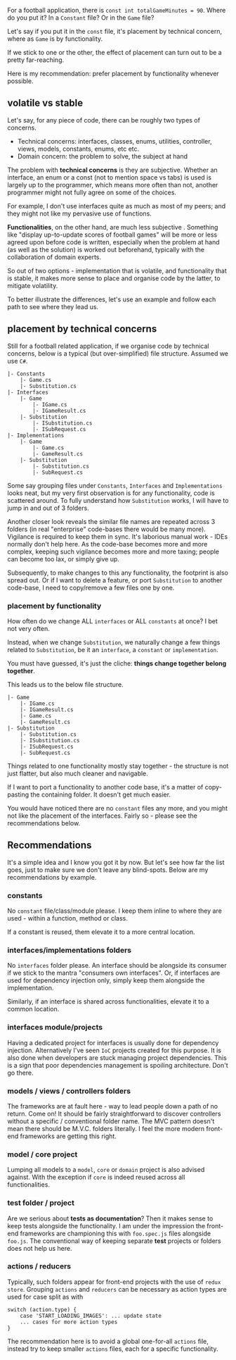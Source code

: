 For a football application, there is `const int totalGameMinutes = 90`. Where do you put it? In a `Constant` file? Or in the `Game` file?

Let's say if you put it in the `const` file, it's placement by technical concern, where as `Game` is by functionality.

If we stick to one or the other, the effect of placement can turn out to be a pretty far-reaching.

Here is my recommendation: prefer placement by functionality whenever possible.

## volatile vs stable

Let's say, for any piece of code, there can be roughly two types of concerns.

- Technical concerns: interfaces, classes, enums, utilities, controller, views, models, constants, enums,  etc etc.
- Domain concern: the problem to solve, the subject at hand

The problem with **technical concerns** is they are subjective. Whether an interface, an enum or a const (not to mention space vs tabs) is used is largely up to the programmer, which means more often than not, another programmer might not fully agree on some of the choices. 

For example, I don't use interfaces quite as much as most of my peers; and they might not like my pervasive use of functions.

**Functionalities**, on the other hand, are much less subjective . Something like "display up-to-update scores of football games" will be more or less agreed upon before code is written, especially when the problem at hand (as well as the solution) is worked out beforehand, typically with the collaboration of domain experts.

So out of two options - implementation that is volatile, and functionality that is stable, it makes more sense to place and organise code by the latter, to mitigate volatility.

To better illustrate the differences, let's use an example and follow each path to see where they lead us.

## placement by technical concerns

Still for a football related application, if we organise code by technical concerns, below is a typical (but over-simplified) file structure. Assumed we use `C#`.

```
|- Constants
    |- Game.cs
    |- Substitution.cs
|- Interfaces
    |- Game
        |- IGame.cs
        |- IGameResult.cs
    |- Substitution
        |- ISubstitution.cs
        |- ISubRequest.cs
|- Implementations
    |- Game
        |- Game.cs
        |- GameResult.cs
    |- Substitution
        |- Substitution.cs
        |- SubRequest.cs
```

Some say grouping files under `Constants`, `Interfaces` and `Implementations` looks neat, but my very first observation is for any functionality, code is scattered around. To fully understand how `Substitution` works, I will have to jump in and out of 3 folders.

Another closer look reveals the similar file names are repeated across 3 folders (in real "enterprise" code-bases there would be many more). Vigilance is required to keep them in sync. It's laborious manual work - IDEs normally don't help here. As the code-base becomes more and more complex, keeping such vigilance becomes more and more taxing; people can become too lax, or simply give up.

Subsequently, to make changes to this any functionality, the footprint is also spread out. Or if I want to delete a feature, or port `Substitution` to another code-base, I need to copy/remove a few files one by one.

### placement by functionality

How often do we change ALL `interfaces` or ALL `constants` at once? I bet not very often. 

Instead, when we change `Substitution`, we naturally change a few things related to `Substitution`, be it an `interface`, a `constant` or `implementation`.

You must have guessed, it's just the cliche: **things change together belong together**.

This leads us to the below file structure.

```
|- Game
    |- IGame.cs
    |- IGameResult.cs
    |- Game.cs
    |- GameResult.cs
|- Substitution
    |- Substitution.cs
    |- ISubstitution.cs
    |- ISubRequest.cs
    |- SubRequest.cs
```

Things related to one functionality mostly stay together - the structure is not just flatter, but also much cleaner and navigable. 

If I want to port a functionality to another code base, it's a matter of copy-pasting the containing folder. It doesn't get much easier.

You would have noticed there are no `constant` files any more, and you might not like the placement of the interfaces. Fairly so - please see the recommendations below.

## Recommendations

It's a simple idea and I know you got it by now. But let's see how far the list goes, just to make sure we don't leave any blind-spots. Below are my recommendations by example.

### constants
No `constant` file/class/module please. I keep them inline to where they are used - within a function, method or class. 

If a constant is reused, them elevate it to a more central location.

### interfaces/implementations folders
No `interfaces` folder please. An interface should be alongside its consumer if we stick to the mantra "consumers own interfaces". Or, if interfaces are used for dependency injection only, simply keep them alongside the implementation. 

Similarly, if an interface is shared across functionalities, elevate it to a common location.

### interfaces module/projects
Having a dedicated project for interfaces is usually done for dependency injection. Alternatively I've seen `IoC` projects created for this purpose. It is also done when developers are stuck managing project dependencies. This is a sign that poor dependencies management is spoiling architecture. Don't go there.

### models / views / controllers folders
The frameworks are at fault here - way to lead people down a path of no return. Come on! It should be fairly straightforward to discover controllers without a specific / conventional folder name. The MVC pattern doesn't mean there should be M.V.C. folders literally. I feel the more modern front-end frameworks are getting this right.

### model / core project
Lumping all models to a `model`, `core` or `domain` project is also advised against. With the exception if `core` is indeed reused across all functionalities.

### test folder / project
Are we serious about **tests as documentation**? Then it makes sense to keep tests alongside the functionality. I am under the impression the front-end frameworks are championing this with `foo.spec.js` files alongside `foo.js`. The conventional way of keeping separate **test** projects or folders does not help us here.

### actions / reducers
Typically, such folders appear for front-end projects with the use of `redux store`. Grouping `actions` and `reducers` can be necessary as action types are used for case split as with 
```
switch (action.type) { 
    case 'START_LOADING_IMAGES': ... update state
    ... cases for more action types
}
```
The recommendation here is to avoid a global one-for-all `actions` file, instead try to keep smaller `actions` files, each for a specific functionality.
